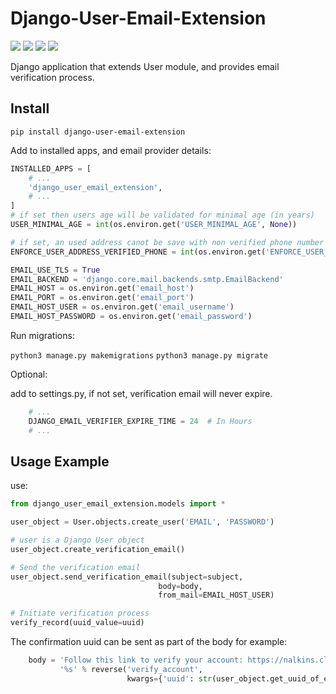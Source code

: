 Django-User-Email-Extension
===========================
[![](https://img.shields.io/pypi/v/django-user-email-extension.svg)](https://pypi.org/project/django-user-email-extension/)
[![](https://img.shields.io/pypi/l/django-user-email-extension.svg?colorB=blue)](https://pypi.org/project/django-user-email-extension/)
[![](https://img.shields.io/pypi/pyversions/django-user-email-extension.svg)](https://pypi.org/project/django-user-email-extension/)
[![](https://img.shields.io/pypi/djversions/django-user-email-extension.svg)](https://pypi.org/project/django-user-email-extension/)

Django application that extends User module, and provides email verification process.

Install
-------
`pip install django-user-email-extension`

Add to installed apps, and email provider details:

```python
INSTALLED_APPS = [
    # ...
    'django_user_email_extension',
    # ...
]
# if set then users age will be validated for minimal age (in years)
USER_MINIMAL_AGE = int(os.environ.get('USER_MINIMAL_AGE', None))

# if set, an used address canot be save with non verified phone number
ENFORCE_USER_ADDRESS_VERIFIED_PHONE = int(os.environ.get('ENFORCE_USER_ADDRESS_VERIFIED_PHONE', False)) 

EMAIL_USE_TLS = True
EMAIL_BACKEND = 'django.core.mail.backends.smtp.EmailBackend'
EMAIL_HOST = os.environ.get('email_host')
EMAIL_PORT = os.environ.get('email_port')
EMAIL_HOST_USER = os.environ.get('email_username')
EMAIL_HOST_PASSWORD = os.environ.get('email_password')
```

Run migrations:

`python3 manage.py makemigrations`
`python3 manage.py migrate`

Optional:

add to settings.py, if not set, verification email will never expire.

```python
    # ...
    DJANGO_EMAIL_VERIFIER_EXPIRE_TIME = 24  # In Hours
    # ...
```


Usage Example
-------------
use:

```python
from django_user_email_extension.models import *

user_object = User.objects.create_user('EMAIL', 'PASSWORD')

# user is a Django User object
user_object.create_verification_email()

# Send the verification email
user_object.send_verification_email(subject=subject,
                                 body=body,
                                 from_mail=EMAIL_HOST_USER)

# Initiate verification process
verify_record(uuid_value=uuid)
```

The confirmation uuid can be sent as part of the body for example:

```python
    body = 'Follow this link to verify your account: https://nalkins.cloud' + \
           '%s' % reverse('verify_account',
                          kwargs={'uuid': str(user_object.get_uuid_of_email())})
```